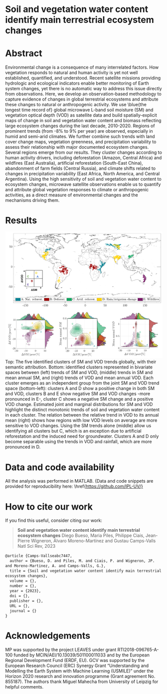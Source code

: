 # Soil and vegetation water content identify main terrestrial ecosystem changes

# Abstract

Environmental change is a consequence of many interrelated factors. How vegetation responds to natural and human activity is yet not well established, quantified, and understood. Recent satellite missions providing hydrologic and ecological indicators enable better monitoring of Earth system changes, yet there is no automatic way to address this issue directly from observations. Here, we develop an observation-based methodology to capture evidence of changes in global terrestrial ecosystems and attribute these changes to natural or anthropogenic activity. We use \blue{the longest time record of} global microwave L-band soil moisture (SM) and vegetation optical depth (VOD) as satellite data and build spatially-explicit maps of change in soil and vegetation water content and biomass reflecting large ecosystem changes during the last decade, 2010-2020. Regions of prominent trends (from -8% to 9% per year) are observed, especially in humid and semi-arid climates. We further combine such trends with land cover change maps, vegetation greenness, and precipitation variability to assess their relationship with major documented ecosystem changes. Several regions emerge from our results. They cluster changes according to human activity drivers, including deforestation (Amazon, Central Africa) and wildfires (East Australia), artificial reforestation (South-East China), abandonment of farm fields (Central Russia), and climate shifts related to changes in precipitation variability (East Africa, North America, and Central Argentina). Using the high sensitivity of soil and vegetation water content to ecosystem changes, microwave satellite observations enable us to quantify and attribute global vegetation responses to climate or anthropogenic activities, as a direct measure of environmental changes and the mechanisms driving them.

# Results

![image](smvodtrends.png)
Top: The five identified clusters of SM and VOD trends globally, with their semantic attribution. Bottom: identified clusters represented in bivariate spaces between (left) trends of SM and VOD, (middle) trends in SM and mean annual SM, and (right) trends of VOD and mean annual VOD. Each cluster emerges as an independent group from the joint SM and VOD trend space (bottom-left): clusters A and D show a positive change in both SM and VOD, clusters B and E show negative SM and VOD changes -more pronounced in E-, cluster C shows a negative SM change and a positive VOD change. Estimated joint and marginal distributions for SM and VOD highlight the distinct monotonic trends of soil and vegetation water content in each cluster. The relation between the relative trend in VOD to its annual mean (right) shows how regions with low VOD levels on average are more sensitive to VOD changes. Using the SM trends alone (middle) allow us identifying all clusters but C, which is an exception due to artificial reforestation and the induced need for groundwater. Clusters A and D only become separable using the trends in VOD and rainfall, which are more pronounced in D. 

# Data and code availability

All the analysis was performed in MATLAB. {Data and code snippets are provided for reproducibility here: \href{https://github.com/IPL-UV/}

# How to cite our work

If you find this useful, consider citing our work:

><b>Soil and vegetation water content identify main terrestrial ecosystem changes</b>
Diego Bueso, Maria Piles, Philippe Ciais, Jean-Pierre Wigneron, Álvaro Moreno-Martínez and Gustau Camps-Valls
Natl Sci Rev, 2023

```
@article {Camps-Vallseabc7447,
  author = {Bueso, D. and Piles, M. and Ciais, P. and Wigneron, JP. and Moreno-Martinez, A. and Camps-Valls, G.},
  title = {Soil and vegetation water content identify main terrestrial ecosystem changes},
  volume = {},
  number = {},
  year = {2023},
  doi = {},
  publisher = {},
  URL = {},
  journal = {}
}
```
# Acknowledgements
MP was supported by the project LEAVES under grant RTI2018-096765-A-100 funded by MCIN/AEI/10.13039/501100011033 and by the European Regional Development Fund (ERDF, EU). GCV was supported by the European Research Council (ERC) Synergy Grant “Understanding and Modelling the Earth System with Machine Learning (USMILE)” under the Horizon 2020 research and innovation programme (Grant agreement No. 855187). The authors thank Miguel Mahecha from University of Leipzig for helpful comments. 
